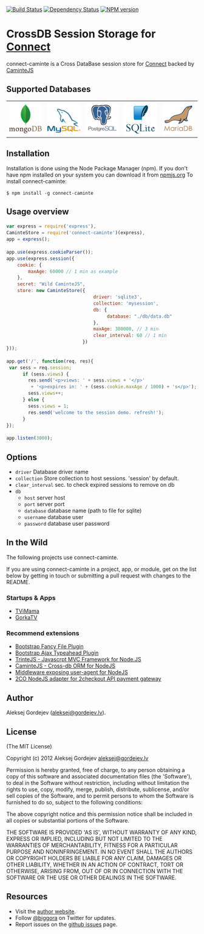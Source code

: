 [![Build Status](https://travis-ci.org/biggora/connect-caminte.png?branch=master)](https://travis-ci.org/biggora/connect-caminte)
[![Dependency Status](https://gemnasium.com/biggora/connect-caminte.png)](https://gemnasium.com/biggora/connect-caminte)
[![NPM version](https://badge.fury.io/js/connect-caminte.png)](http://badge.fury.io/js/connect-caminte)
# CrossDB Session Storage for [Connect](http://www.senchalabs.org/connect/)

connect-caminte is a Cross DataBase session store for [Connect](http://www.senchalabs.org/connect/) backed by [CaminteJS](http://www.camintejs.com/)

## Supported Databases

<table>
    <tr>
      <td><img src="https://github.com/biggora/connect-caminte/raw/master/media/mongodb.png"/></td>
      <td><img src="https://github.com/biggora/connect-caminte/raw/master/media/mysql.png"/></td>
      <td><img src="https://github.com/biggora/connect-caminte/raw/master/media/postgresql.png"/></td>
      <td><img src="https://github.com/biggora/connect-caminte/raw/master/media/sqlite.png"/></td>
      <td><img src="https://github.com/biggora/connect-caminte/raw/master/media/mariadb.png"/></td>
    </tr>
</table>

## Installation

Installation is done using the Node Package Manager (npm). If you don't have npm installed on your system you can download it from [npmjs.org](http://npmjs.org/)
To install connect-caminte:

    $ npm install -g connect-caminte

## Usage overview

```js
var express = require('express'),
CaminteStore = require('connect-caminte')(express),
app = express();

app.use(express.cookieParser());
app.use(express.session({
    cookie: {
        maxAge: 60000 // 1 min as example
    },
    secret: "Wild CaminteJS",
    store: new CaminteStore({
                                driver: 'sqlite3',
                                collection: 'mysession',
                                db: {
                                     database: "./db/data.db"
                                },
                                maxAge: 300000, // 3 min
                                clear_interval: 60 // 1 min
                            })
}));

app.get('/', function(req, res){
 var sess = req.session;
      if (sess.views) {
        res.send('<p>views: ' + sess.views + '</p>'
         + '<p>expires in: ' + (sess.cookie.maxAge / 1000) + 's</p>');
        sess.views++;
      } else {
        sess.views = 1;
        res.send('welcome to the session demo. refresh!');
      }
});

app.listen(3000);
```

## Options
  * `driver` Database driver name
  * `collection` Store collection to host sessions. 'session' by default.
  * `clear_interval` sec. to check expired sessions to remove on db
  * `db`
     *  `host` server host
     *  `port` server port
     *  `database` database name (path to file for sqlite)
     *  `username` database user
     *  `password` database user password


## In the Wild

The following projects use connect-caminte.

If you are using connect-caminte in a project, app, or module, get on the list below
by getting in touch or submitting a pull request with changes to the README.

### Startups & Apps

- [TViMama](http://tvimama.com/)
- [GorkaTV](https://gorkatv.com/)


### Recommend extensions

- [Bootstrap Fancy File Plugin](http://biggora.github.io/bootstrap-fancyfile/)
- [Bootstrap Ajax Typeahead Plugin](https://github.com/biggora/bootstrap-ajax-typeahead)
- [TrinteJS - Javascrpt MVC Framework for Node.JS](http://www.trintejs.com/)
- [CaminteJS - Cross-db ORM for NodeJS](http://www.camintejs.com/)
- [Middleware exposing user-agent for NodeJS](https://github.com/biggora/express-useragent)
- [2CO NodeJS adapter for 2checkout API payment gateway](https://github.com/biggora/2co)

## Author

Aleksej Gordejev (aleksej@gordejev.lv).


## License

(The MIT License)

Copyright (c) 2012 Aleksej Gordejev <aleksej@gordejev.lv>

Permission is hereby granted, free of charge, to any person obtaining
a copy of this software and associated documentation files (the
'Software'), to deal in the Software without restriction, including
without limitation the rights to use, copy, modify, merge, publish,
distribute, sublicense, and/or sell copies of the Software, and to
permit persons to whom the Software is furnished to do so, subject to
the following conditions:

The above copyright notice and this permission notice shall be
included in all copies or substantial portions of the Software.

THE SOFTWARE IS PROVIDED 'AS IS', WITHOUT WARRANTY OF ANY KIND,
EXPRESS OR IMPLIED, INCLUDING BUT NOT LIMITED TO THE WARRANTIES OF
MERCHANTABILITY, FITNESS FOR A PARTICULAR PURPOSE AND NONINFRINGEMENT.
IN NO EVENT SHALL THE AUTHORS OR COPYRIGHT HOLDERS BE LIABLE FOR ANY
CLAIM, DAMAGES OR OTHER LIABILITY, WHETHER IN AN ACTION OF CONTRACT,
TORT OR OTHERWISE, ARISING FROM, OUT OF OR IN CONNECTION WITH THE
SOFTWARE OR THE USE OR OTHER DEALINGS IN THE SOFTWARE.


## Resources

- Visit the [author website](http://www.gordejev.lv).
- Follow [@biggora](https://twitter.com/#!/biggora) on Twitter for updates.
- Report issues on the [github issues](https://github.com/biggora/connect-caminte/issues) page.

